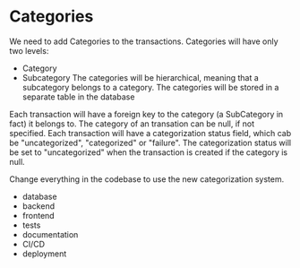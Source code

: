 # Categories

We need to add Categories to the transactions.
Categories will have only two levels:

- Category
- Subcategory
The categories will be hierarchical, meaning that a subcategory belongs to a category.
The categories will be stored in a separate table in the database

Each transaction will have a foreign key to the category (a SubCategory in fact) it belongs to.
The category of an transation can be null, if not specified.
Each transaction will have a categorization status field, which cab be "uncategorized", "categorized" or "failure".
The categorization status will be set to "uncategorized" when the transaction is created if the category is null.

Change everything in the codebase to use the new categorization system.

- database
- backend
- frontend
- tests
- documentation
- CI/CD
- deployment